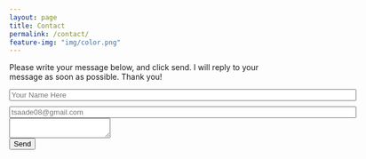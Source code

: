 ```yaml
---
layout: page
title: Contact
permalink: /contact/
feature-img: "img/color.png"
---
```


Please write your message below, and click send. I will reply to your message as soon as possible. Thank you!

<form action="https://getsimpleform.com/messages?form_api_token=_308e71d1a97740aad802ef978b6fdf10_" method="post">
  <!-- the redirect_to is optional, the form will redirect to the referrer on submission -->
  <input type='hidden' name='redirect_to' value='http://tareksaade.com/thank-you/' />
  <input type='text' name='name' placeholder='Your Name Here' size='75'style="margin-bottom: 10px"/>

  <input type='email' name='email' placeholder='tsaade08@gmail.com' size='75'/>
  <br/>
  <textarea name='message' placeholder='' width='75'></textarea>
  <br/>
  <input type='submit' value='Send' />
</form>